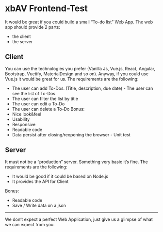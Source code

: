 # xbAV Frontend-Test

It would be great if you could build a small “To-do list” Web App.
The web app should provide 2 parts:
- the client
- the server

## Client
You can use the technologies you prefer (Vanilla Js, Vue.js, React, Angular, Bootstrap, Vuetify, MaterialDesign and so on).
Anyway, if you could use Vue.js it would be great for us.
The requirements are the following:
- The user can add To-Dos. (Title, description, due date) - The user can see the list of To-Dos
- The user can filter the list by title
- The user can edit a To-Do
- The user can delete a To-Do
Bonus:
- Nice look&feel
- Usability
- Responsive
- Readable code
- Data persist after closing/reopening the browser - Unit test

## Server
It must not be a “production” server. Something very basic it’s fine.
The requirements are the following:
- It would be good if it could be based on Node.js
- It provides the API for Client

Bonus:
- Readable code
- Save / Write data on a json
----------------------------------------------------------------
We don’t expect a perfect Web Application, just give us a glimpse of what we can expect from you.

